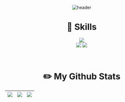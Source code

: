 <div align="center"> 
  
![header](https://capsule-render.vercel.app/api?type=waving&color=ADEFD1&height=200&section=header&text=hyeongsi&fontSize=50&animation=fadeIn&fontAlignY=38&desc=welcome%20!&descAlignY=57&descAlign=62)

# :muscle: Skills
<img src="https://img.shields.io/badge/c++-00599C?style=for-the-badge&logo=c%2B%2B&logoColor=white">

<br/>
<img src="https://img.shields.io/badge/github-181717?style=for-the-badge&logo=github&logoColor=white">
<img src="https://img.shields.io/badge/git-F05032?style=for-the-badge&logo=git&logoColor=white">

<br/>
<br/>
<br/>

# :pencil2: My Github Stats

| <img src="https://github-readme-stats.vercel.app/api/top-langs/?username=hyeongsi&layout=donut-vertical&bg_color=ffff&text_color=000000&title_color=000000" /> | <img src="https://github-readme-stats.vercel.app/api?username=hyeongsi&theme=vue&show_icons=true" /> | <img src="http://mazassumnida.wtf/api/v2/generate_badge?boj=parksh363" /> |
| :--: | :--: | :--: |

</div>
